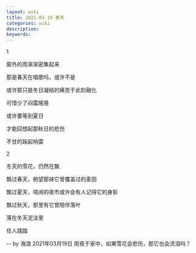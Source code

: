 ```yaml
---
layout: wiki
title: 2021-03-19 春天
categories: wiki
description: 
keywords: 
---
```


1

窗外的雨渐渐密集起来

那是春天在唱歌吗，或许不是

或许那只是冬日凝结的痛苦于此刻融化

可惜少了闷雷隆隆

或许要等到夏日

才能回想起那秋日的悲伤

不甘的跺起响雷


2

冬天的雪花，仍然在飘

飘过春天，俯望那抹它曾覆盖过的麦田

飘过夏天，喧闹的夜市或许会有人记得它的身影

飘过秋天，那里有它曾陪伴落叶

落在冬天泥洼里

任人践踏



-- by 海浪 2021年03月19日 雨夜于家中，如果雪花会悲伤，那它也会流泪吗？